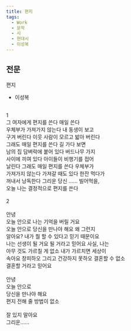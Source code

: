 ```yaml
---
title: 편지
tags:
  - Work
  - 문학
  - 시
  - 현대시
  - 이성복
---
```


## 전문
편지
<br>
- 이성복
<br>
1
<br>
그 여자에게 편지를 쓴다 매일 쓴다<br>
우체부가 가져가지 않는다 내 동생이 보고<br>
구겨 버린다 이웃 사람이 모르고 밟아 버린다<br>
그래도 매일 편지를 쓴다 길 가다 보면<br>
남의 집 담벼락에 붙어 있다 버드나무 가지<br>
사이에 끼여 있다 아이들이 비행기를 접어<br>
날린다 그래도 매일 편지를 쓴다 우체부가<br>
가져가지 않는다 가져갈 때도 있다 한잔 먹다가<br>
꺼내서 낭독한다 그리운 당신 …… 빌어먹을,<br>
오늘 나는 결정적으로 편지를 쓴다<br>
<br>
2<br>
<br>
안녕<br>
오늘 안으로 나는 기억을 버릴 거요<br>
오늘 안으로 당신을 만나야 해요 왜 그런지<br>
알아요? 내가 뭘 할 수 있다고 믿기 때문이요<br>
나는 선생이 될 거요 될 거라고 믿어요 사실, 나는<br>
아무 것도 가르칠 게 없소 내가 가르치면 세상이<br>
속아요 창피하오 그리고 건강하지 못하오 결혼할 수 없소<br>
결혼할 거라고 믿어요<br>
<br>
안녕<br>
오늘 안으로<br>
당신을 만나야 해요<br>
편지 전해 줄 방법이 없소<br>
<br>
잘 있지 말아요<br>
그리운……